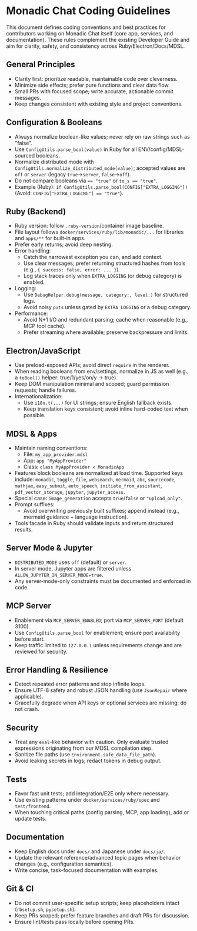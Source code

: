 # Monadic Chat Coding Guidelines

This document defines coding conventions and best practices for contributors working on Monadic Chat itself (core app, services, and documentation). These rules complement the existing Developer Guide and aim for clarity, safety, and consistency across Ruby/Electron/Docs/MDSL.

## General Principles
- Clarity first: prioritize readable, maintainable code over cleverness.
- Minimize side effects; prefer pure functions and clear data flow.
- Small PRs with focused scope; write accurate, actionable commit messages.
- Keep changes consistent with existing style and project conventions.

## Configuration & Booleans
- Always normalize boolean-like values; never rely on raw strings such as "false".
- Use `ConfigUtils.parse_bool(value)` in Ruby for all ENV/config/MDSL-sourced booleans.
- Normalize distributed mode with `ConfigUtils.normalize_distributed_mode(value)`; accepted values are `off` or `server` (legacy `true`→`server`, `false`→`off`).
- Do not compare booleans via `== "true"` or `to_s == "true"`.
- Example (Ruby): `if ConfigUtils.parse_bool(CONFIG["EXTRA_LOGGING"])` (Avoid: `CONFIG["EXTRA_LOGGING"] == "true"`).

## Ruby (Backend)
- Ruby version: follow `.ruby-version`/container image baseline.
- File layout follows `docker/services/ruby/lib/monadic/...` for libraries and `apps/**` for built-in apps.
- Prefer early returns; avoid deep nesting.
- Error handling:
  - Catch the narrowest exception you can, and add context.
  - Use clear messages; prefer returning structured hashes from tools (e.g., `{ success: false, error: ... }`).
  - Log stack traces only when `EXTRA_LOGGING` (or debug category) is enabled.
- Logging:
  - Use `DebugHelper.debug(message, category:, level:)` for structured logs.
  - Avoid noisy `puts` unless gated by `EXTRA_LOGGING` or a debug category.
- Performance:
  - Avoid N+1 I/O and redundant parsing; cache when reasonable (e.g., MCP tool cache).
  - Prefer streaming where available; preserve backpressure and limits.

## Electron/JavaScript
- Use preload-exposed APIs; avoid direct `require` in the renderer.
- When reading booleans from env/settings, normalize in JS as well (e.g., a `toBool()` helper: true/1/yes/on/y → true).
- Keep DOM manipulation minimal and scoped; guard permission requests; handle failures.
- Internationalization:
  - Use `i18n.t(...)` for UI strings; ensure English fallback exists.
  - Keep translation keys consistent; avoid inline hard-coded text when possible.

## MDSL & Apps
- Maintain naming conventions:
  - File: `my_app_provider.mdsl`
  - App: `app "MyAppProvider"`
  - Class: `class MyAppProvider < MonadicApp`
- Features block booleans are normalized at load time. Supported keys include: `monadic`, `toggle`, `file`, `websearch`, `mermaid`, `abc`, `sourcecode`, `mathjax`, `easy_submit`, `auto_speech`, `initiate_from_assistant`, `pdf_vector_storage`, `jupyter`, `jupyter_access`.
- Special case: `image_generation` accepts `true`/`false` or `"upload_only"`.
- Prompt suffixes:
  - Avoid overwriting previously built suffixes; append instead (e.g., mermaid guidance + language instruction).
- Tools facade in Ruby should validate inputs and return structured results.

## Server Mode & Jupyter
- `DISTRIBUTED_MODE` uses `off` (default) or `server`.
- In server mode, Jupyter apps are filtered unless `ALLOW_JUPYTER_IN_SERVER_MODE=true`.
- Any server-mode-only constraints must be documented and enforced in code.

## MCP Server
- Enablement via `MCP_SERVER_ENABLED`; port via `MCP_SERVER_PORT` (default 3100).
- Use `ConfigUtils.parse_bool` for enablement; ensure port availability before start.
- Keep traffic limited to `127.0.0.1` unless requirements change and are reviewed for security.

## Error Handling & Resilience
- Detect repeated error patterns and stop infinite loops.
- Ensure UTF-8 safety and robust JSON handling (use `JsonRepair` where applicable).
- Gracefully degrade when API keys or optional services are missing; do not crash.

## Security
- Treat any `eval`-like behavior with caution. Only evaluate trusted expressions originating from our MDSL compilation step.
- Sanitize file paths (use `Environment.safe_data_file_path`).
- Avoid leaking secrets in logs; redact tokens in debug output.

## Tests
- Favor fast unit tests; add integration/E2E only where necessary.
- Use existing patterns under `docker/services/ruby/spec` and `test/frontend`.
- When touching critical paths (config parsing, MCP, app loading), add or update tests.

## Documentation
- Keep English docs under `docs/` and Japanese under `docs/ja/`.
- Update the relevant reference/advanced topic pages when behavior changes (e.g., configuration semantics).
- Write concise, task-focused documentation with examples.

## Git & CI
- Do not commit user-specific setup scripts; keep placeholders intact (`rbsetup.sh`, `pysetup.sh`).
- Keep PRs scoped; prefer feature branches and draft PRs for discussion.
- Ensure lint/tests pass locally before opening PRs.
